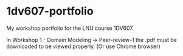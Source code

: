 # 1dv607-portfolio
My workshop portfolio for the LNU course 1DV607.

In Workshop 1 - Domain Modeling -> Peer-review-1 the .pdf must be downloaded to be viewed properly. (Or use Chrome browser)
